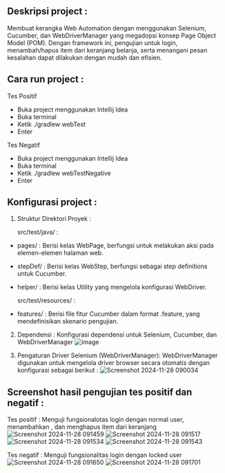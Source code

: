 Deskripsi project :
- 
Membuat kerangka Web Automation dengan menggunakan Selenium, Cucumber, dan WebDriverManager yang megadopsi konsep Page Object Model (POM). Dengan framework ini, pengujian untuk login, menambah/hapus item dari keranjang belanja, serta menangani pesan kesalahan dapat dilakukan dengan mudah dan efisien.

Cara run project :
-
Tes Positif
- Buka project menggunakan Intellij Idea
- Buka terminal
- Ketik ./gradlew webTest
- Enter
  
Tes Negatif
- Buka project menggunakan Intellij Idea
- Buka terminal
- Ketik ./gradlew webTestNegative
- Enter

Konfigurasi project :
-
1. Struktur Direktori Proyek :

    src/test/java/ :
  - pages/ : Berisi kelas WebPage, berfungsi untuk melakukan aksi pada elemen-elemen halaman web.
  - stepDef/ : Berisi kelas WebStep, berfungsi sebagai step definitions untuk Cucumber.
  - helper/ : Berisi kelas Utility yang mengelola konfigurasi WebDriver.

    src/test/resources/ :
  - features/ : Berisi file fitur Cucumber dalam format .feature, yang mendefinisikan skenario pengujian.
2. Dependensi :
Konfigurasi dependensi untuk Selenium, Cucumber, dan WebDriverManager
![image](https://github.com/user-attachments/assets/689ded4b-edf0-448a-b865-1b404cf58953)

3. Pengaturan Driver Selenium (WebDriverManager):
WebDriverManager digunakan untuk mengelola driver browser secara otomatis dengan konfigurasi sebagai berikut :
![Screenshot 2024-11-28 090034](https://github.com/user-attachments/assets/a16bab78-3766-45fe-878f-816a483a8d95)



Screenshot hasil pengujian tes positif dan negatif :
-
Tes positif : Menguji fungsionalotas login dengan normal user, menambahkan , dan menghapus item dari keranjang
![Screenshot 2024-11-28 091459](https://github.com/user-attachments/assets/8088c5dd-5eee-437f-a28f-a7b3aca01bf7)
![Screenshot 2024-11-28 091517](https://github.com/user-attachments/assets/8ace34b0-560a-4ad9-8ed6-5494c4a5cde0)
![Screenshot 2024-11-28 091534](https://github.com/user-attachments/assets/a8950d4f-be80-473c-a0c2-affa4adf61f6)
![Screenshot 2024-11-28 091543](https://github.com/user-attachments/assets/4019d61a-f359-45aa-a602-e95997d6fd32)

Tes negatif : Menguji fungsionalitas login dengan locked user
![Screenshot 2024-11-28 091650](https://github.com/user-attachments/assets/2cce756f-eace-4200-b2e3-00d411d1f3ca)
![Screenshot 2024-11-28 091701](https://github.com/user-attachments/assets/0c5bd568-59e0-4d78-82db-bfdf9942698b)








